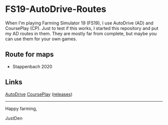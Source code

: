 # FS19-AutoDrive-Routes


When I'm playing Farming Simulator 19 (FS19), I use AutoDrive (AD) and CoursePlay (CP).
Just to test if this works, I started this repository and put my AD routes in them.
They are mostly far from complete, but maybe you can use them for your own games.


## Route for maps
* Stappenbach 2020


## Links
[AutoDrive](https://github.com/Stephan-S/FS19_AutoDrive)
[CoursePlay](https://github.com/Courseplay/courseplay) ([releases](https://github.com/Courseplay/courseplay/releases))


---
Happy farming,

JustDen

